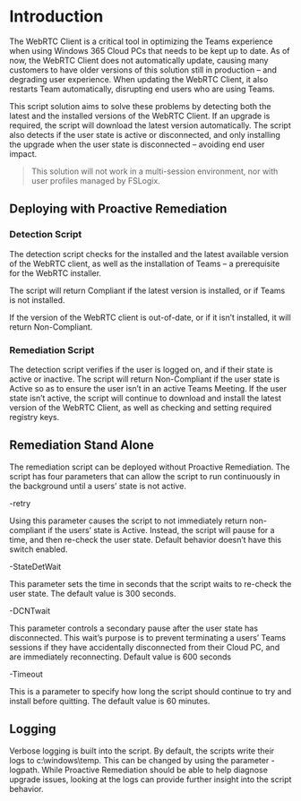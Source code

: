 # Introduction

The WebRTC Client is a critical tool in optimizing the Teams experience when using Windows 365 Cloud PCs that needs to be kept up to date.
As of now, the WebRTC Client does not automatically update, causing many customers to have older versions of this solution still in production –
and degrading user experience. When updating the WebRTC Client, it also restarts Team automatically, disrupting end users who are using Teams.

This script solution aims to solve these problems by detecting both the latest and the installed versions of the WebRTC Client. If an upgrade is required,
the script will download the latest version automatically.  The script also detects if the user state is active or disconnected, and only installing
the upgrade when the user state is disconnected – avoiding end user impact.

> This solution will not work in a multi-session environment, nor with user profiles managed by FSLogix. 

## Deploying with Proactive Remediation

### Detection Script

The detection script checks for the installed and the latest available version of the WebRTC client, as well as the installation of Teams –
a prerequisite for the WebRTC installer.

The script will return Compliant if the latest version is installed, or if Teams is not installed.

If the version of the WebRTC client is out-of-date, or if it isn’t installed, it will return Non-Compliant.

### Remediation Script

The detection script verifies if the user is logged on, and if their state is active or inactive. The script will return Non-Compliant if the user
state is Active so as to ensure the user isn’t in an active Teams Meeting. If the user state isn’t active, the script will continue to download
and install the latest version of the WebRTC Client, as well as checking and setting required registry keys.

## Remediation Stand Alone

The remediation script can be deployed without Proactive Remediation. The script has four parameters that can allow the script to run continuously
in the background until a users’ state is not active.

-retry

Using this parameter causes the script to not immediately return non-compliant if the users’ state is Active. Instead, the script will pause for a
time, and then re-check the user state. Default behavior doesn’t have this switch enabled.

-StateDetWait

This parameter sets the time in seconds that the script waits to re-check the user state. The default value is 300 seconds.

-DCNTwait

This parameter controls a secondary pause after the user state has disconnected. This wait’s purpose is to prevent terminating a users’ Teams
sessions if they have accidentally disconnected from their Cloud PC, and are immediately reconnecting.  Default value is 600 seconds

-Timeout

This is a parameter to specify how long the script should continue to try and install before quitting. The default value is 60 minutes.

## Logging

Verbose logging is built into the script. By default, the scripts write their logs to c:\windows\temp. This can be changed by using the parameter -logpath. While Proactive Remediation should be able to help diagnose upgrade issues, looking at the logs can provide further insight into the script behavior.

